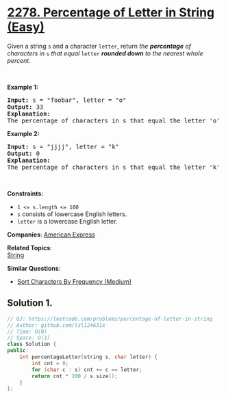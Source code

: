 # [2278. Percentage of Letter in String (Easy)](https://leetcode.com/problems/percentage-of-letter-in-string)

<p>Given a string <code>s</code> and a character <code>letter</code>, return<em> the <strong>percentage</strong> of characters in </em><code>s</code><em> that equal </em><code>letter</code><em> <strong>rounded down</strong> to the nearest whole percent.</em></p>
<p>&nbsp;</p>
<p><strong class="example">Example 1:</strong></p>
<pre><strong>Input:</strong> s = "foobar", letter = "o"
<strong>Output:</strong> 33
<strong>Explanation:</strong>
The percentage of characters in s that equal the letter 'o' is 2 / 6 * 100% = 33% when rounded down, so we return 33.
</pre>
<p><strong class="example">Example 2:</strong></p>
<pre><strong>Input:</strong> s = "jjjj", letter = "k"
<strong>Output:</strong> 0
<strong>Explanation:</strong>
The percentage of characters in s that equal the letter 'k' is 0%, so we return 0.</pre>
<p>&nbsp;</p>
<p><strong>Constraints:</strong></p>
<ul>
	<li><code>1 &lt;= s.length &lt;= 100</code></li>
	<li><code>s</code> consists of lowercase English letters.</li>
	<li><code>letter</code> is a lowercase English letter.</li>
</ul>

**Companies**:
[American Express](https://leetcode.com/company/american-express)

**Related Topics**:  
[String](https://leetcode.com/tag/string/)

**Similar Questions**:
* [Sort Characters By Frequency (Medium)](https://leetcode.com/problems/sort-characters-by-frequency/)

## Solution 1.

```cpp
// OJ: https://leetcode.com/problems/percentage-of-letter-in-string
// Author: github.com/lzl124631x
// Time: O(N)
// Space: O(1)
class Solution {
public:
    int percentageLetter(string s, char letter) {
        int cnt = 0;
        for (char c : s) cnt += c == letter;
        return cnt * 100 / s.size();
    }
};
```